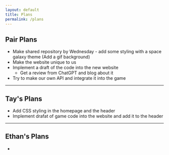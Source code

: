 ```yaml
---
layout: default
title: Plans
permalink: /plans
---
```

## Pair Plans
- Make shared repository by Wednesday - add some styling with a space galaxy theme (Add a gif background)
- Make the website unique to us
- Implement a draft of the code into the new website
    - Get a review from ChatGPT and blog about it
- Try to make our own API and integrate it into the game

---

## Tay's Plans
- Add CSS styling in the homepage and the header
- Implement drafat of game code into the website and add it to the header

---

## Ethan's Plans
- 